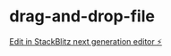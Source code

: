 # drag-and-drop-file

[Edit in StackBlitz next generation editor ⚡️](https://stackblitz.com/~/github.com/Antony26111996/drag-and-drop-file)